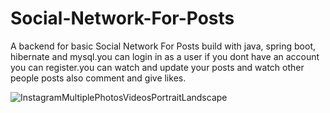 # Social-Network-For-Posts

A  backend for basic Social Network For Posts build with java, spring boot, hibernate and mysql.you can login in as a user if you dont have an account you can register.you can watch and update your posts and watch other people posts also comment  and give likes.

![InstagramMultiplePhotosVideosPortraitLandscape](https://user-images.githubusercontent.com/117359346/204607035-f6681497-4b8b-452d-810d-e679e2369560.jpg)
